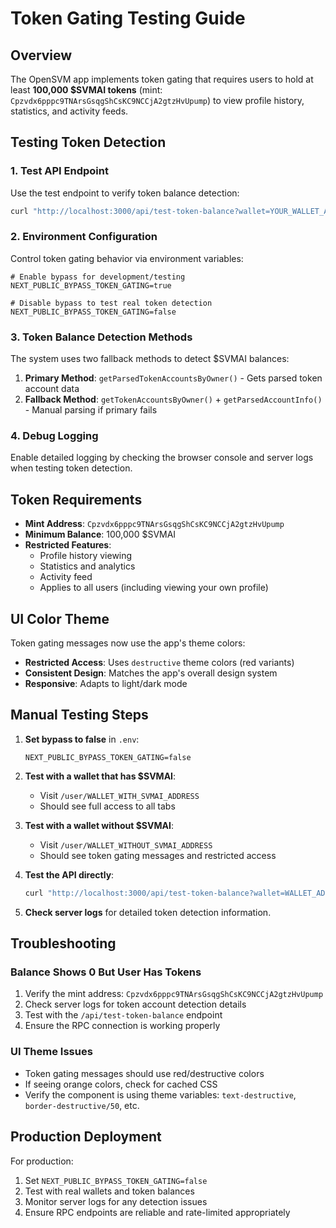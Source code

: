 # Token Gating Testing Guide

## Overview
The OpenSVM app implements token gating that requires users to hold at least **100,000 $SVMAI tokens** (mint: `Cpzvdx6pppc9TNArsGsqgShCsKC9NCCjA2gtzHvUpump`) to view profile history, statistics, and activity feeds.

## Testing Token Detection

### 1. Test API Endpoint
Use the test endpoint to verify token balance detection:
```bash
curl "http://localhost:3000/api/test-token-balance?wallet=YOUR_WALLET_ADDRESS"
```

### 2. Environment Configuration
Control token gating behavior via environment variables:

```env
# Enable bypass for development/testing
NEXT_PUBLIC_BYPASS_TOKEN_GATING=true

# Disable bypass to test real token detection
NEXT_PUBLIC_BYPASS_TOKEN_GATING=false
```

### 3. Token Balance Detection Methods
The system uses two fallback methods to detect $SVMAI balances:

1. **Primary Method**: `getParsedTokenAccountsByOwner()` - Gets parsed token account data
2. **Fallback Method**: `getTokenAccountsByOwner()` + `getParsedAccountInfo()` - Manual parsing if primary fails

### 4. Debug Logging
Enable detailed logging by checking the browser console and server logs when testing token detection.

## Token Requirements

- **Mint Address**: `Cpzvdx6pppc9TNArsGsqgShCsKC9NCCjA2gtzHvUpump`
- **Minimum Balance**: 100,000 $SVMAI
- **Restricted Features**:
  - Profile history viewing
  - Statistics and analytics
  - Activity feed
  - Applies to all users (including viewing your own profile)

## UI Color Theme
Token gating messages now use the app's theme colors:
- **Restricted Access**: Uses `destructive` theme colors (red variants)
- **Consistent Design**: Matches the app's overall design system
- **Responsive**: Adapts to light/dark mode

## Manual Testing Steps

1. **Set bypass to false** in `.env`:
   ```env
   NEXT_PUBLIC_BYPASS_TOKEN_GATING=false
   ```

2. **Test with a wallet that has $SVMAI**:
   - Visit `/user/WALLET_WITH_SVMAI_ADDRESS`
   - Should see full access to all tabs

3. **Test with a wallet without $SVMAI**:
   - Visit `/user/WALLET_WITHOUT_SVMAI_ADDRESS`
   - Should see token gating messages and restricted access

4. **Test the API directly**:
   ```bash
   curl "http://localhost:3000/api/test-token-balance?wallet=WALLET_ADDRESS"
   ```

5. **Check server logs** for detailed token detection information.

## Troubleshooting

### Balance Shows 0 But User Has Tokens
1. Verify the mint address: `Cpzvdx6pppc9TNArsGsqgShCsKC9NCCjA2gtzHvUpump`
2. Check server logs for token account detection details
3. Test with the `/api/test-token-balance` endpoint
4. Ensure the RPC connection is working properly

### UI Theme Issues
- Token gating messages should use red/destructive colors
- If seeing orange colors, check for cached CSS
- Verify the component is using theme variables: `text-destructive`, `border-destructive/50`, etc.

## Production Deployment

For production:
1. Set `NEXT_PUBLIC_BYPASS_TOKEN_GATING=false`
2. Test with real wallets and token balances
3. Monitor server logs for any detection issues
4. Ensure RPC endpoints are reliable and rate-limited appropriately
